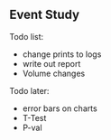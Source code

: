 Event Study
-----------

Todo list:
* change prints to logs
* write out report
* Volume changes



Todo later:
* error bars on charts
* T-Test
* P-val